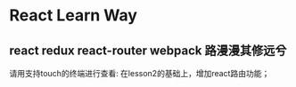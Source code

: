 # React Learn Way
## react redux react-router webpack 路漫漫其修远兮
请用支持touch的终端进行查看:
在lesson2的基础上，增加react路由功能；

